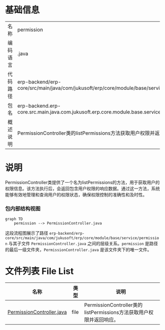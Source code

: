 # 基础信息

|      |      |
|------|------|
| 名称 | permission |
| 编码语言 | .java |
| 代码路径 | erp-backend/erp-core/src/main/java/com/jukusoft/erp/core/module/base/service/permission |
| 包名 | erp-backend.erp-core.src.main.java.com.jukusoft.erp.core.module.base.service.permission |
| 概述说明 | PermissionController类的listPermissions方法获取用户权限并返回响应。 |

# 说明

PermissionController类提供了一个名为listPermissions的方法，用于获取用户的权限信息。该方法执行后，会返回包含用户权限的响应数据。通过这一方法，系统能够有效地管理和查询用户的权限状态，确保权限控制的准确性和及时性。


### 包内部结构视图

```mermaid
graph TD
    permission --> PermissionController.java
```

这段流程图展示了路径 `erp-backend/erp-core/src/main/java/com/jukusoft/erp/core/module/base/service/permission` 与其子文件 `PermissionController.java` 之间的层级关系。`permission` 是路径的最后一级文件夹，`PermissionController.java` 是该文件夹下的唯一文件。

# 文件列表 File List

| 名称   | 类型  | 说明 |
|-------|------|-------------|
| [PermissionController.java](PermissionController.md) | file | PermissionController类的listPermissions方法获取用户权限并返回响应。 |


